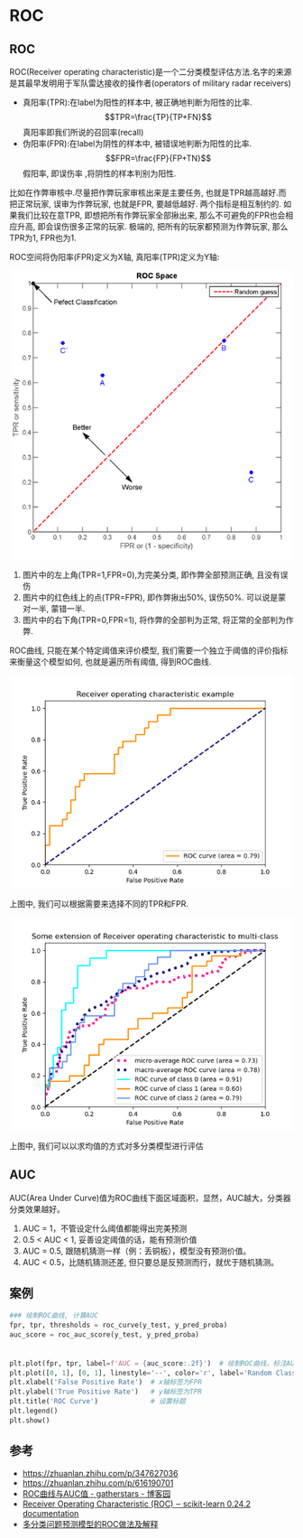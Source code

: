 # ROC


## ROC
ROC(Receiver operating characteristic)是一个二分类模型评估方法.名字的来源是其最早发明用于军队雷达接收的操作者(operators of military radar receivers)


- 真阳率(TPR):在label为阳性的样本中, 被正确地判断为阳性的比率. $$TPR=\frac{TP}{TP+FN}$$
真阳率即我们所说的召回率(recall)
- 伪阳率(FPR):在label为阴性的样本中, 被错误地判断为阳性的比率.$$FPR=\frac{FP}{FP+TN}$$
假阳率, 即误伤率 ,将阴性的样本判别为阳性.


比如在作弊审核中.尽量把作弊玩家审核出来是主要任务, 也就是TPR越高越好.而把正常玩家, 误审为作弊玩家, 也就是FPR, 要越低越好. 两个指标是相互制约的. 如果我们比较在意TPR, 即想把所有作弊玩家全部揪出来, 那么不可避免的FPR也会相应升高, 即会误伤很多正常的玩家. 极端的, 把所有的玩家都预测为作弊玩家, 那么TPR为1, FPR也为1.


ROC空间将伪阳率(FPR)定义为X轴, 真阳率(TPR)定义为Y轴:

![2.png](./roc/2.png)

1. 图片中的左上角(TPR=1,FPR=0),为完美分类, 即作弊全部预测正确, 且没有误伤
2. 图片中的红色线上的点(TPR=FPR), 即作弊揪出50%, 误伤50%. 可以说是蒙对一半, 蒙错一半.
3. 图片中的右下角(TPR=0,FPR=1), 将作弊的全部判为正常, 将正常的全部判为作弊.

ROC曲线, 只能在某个特定阈值来评价模型, 我们需要一个独立于阈值的评价指标来衡量这个模型如何, 也就是遍历所有阈值, 得到ROC曲线.

![3.png](./roc/3.png)

上图中, 我们可以根据需要来选择不同的TPR和FPR.

![4.png](./roc/4.png)

上图中, 我们可以以求均值的方式对多分类模型进行评估


## AUC
AUC(Area Under Curve)值为ROC曲线下面区域面积，显然，AUC越大，分类器分类效果越好。
1. AUC = 1，不管设定什么阈值都能得出完美预测
2. 0.5 < AUC < 1, 妥善设定阈值的话，能有预测价值
3. AUC = 0.5, 跟随机猜测一样（例：丢铜板），模型没有预测价值。
4. AUC < 0.5，比随机猜测还差, 但只要总是反预测而行，就优于随机猜测。



## 案例

```python
### 绘制ROC曲线, 计算AUC
fpr, tpr, thresholds = roc_curve(y_test, y_pred_proba)
auc_score = roc_auc_score(y_test, y_pred_proba)


plt.plot(fpr, tpr, label=f'AUC = {auc_score:.2f}')  # 绘制ROC曲线，标注AUC的值
plt.plot([0, 1], [0, 1], linestyle='--', color='r', label='Random Classifier')  # 绘制随机分类器的ROC曲线
plt.xlabel('False Positive Rate')  # x轴标签为FPR
plt.ylabel('True Positive Rate')   # y轴标签为TPR
plt.title('ROC Curve')             # 设置标题
plt.legend()
plt.show()
```



## 参考
- https://zhuanlan.zhihu.com/p/347627036
- https://zhuanlan.zhihu.com/p/616190701
- [ROC曲线与AUC值 - gatherstars - 博客园](https://www.cnblogs.com/gatherstars/p/6084696.html)
- [Receiver Operating Characteristic (ROC) ‒ scikit-learn 0.24.2 documentation](https://scikit-learn.org/stable/auto_examples/model_selection/plot_roc.html)
- [多分类问题预测模型的ROC做法及解释](https://zhuanlan.zhihu.com/p/16967464523)
